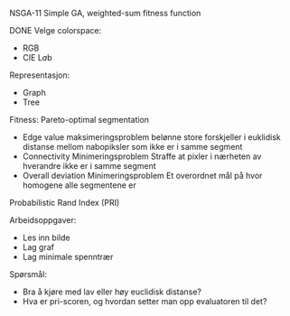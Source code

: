 NSGA-11
Simple GA, weighted-sum fitness function

DONE Velge colorspace:
- RGB
- CIE L*a*b

Representasjon:
- Graph
- Tree

Fitness:
Pareto-optimal
segmentation
- Edge value
    maksimeringsproblem
    belønne store forskjeller i euklidisk distanse mellom nabopiksler som ikke er i samme segment
- Connectivity
    Minimeringsproblem
    Straffe at pixler i nærheten av hverandre ikke er i samme segment
- Overall deviation
    Minimeringsproblem
    Et overordnet mål på hvor homogene alle segmentene er

Probabilistic Rand Index (PRI)

Arbeidsoppgaver:
- Les inn bilde
- Lag graf
- Lag minimale spenntrær

Spørsmål:
- Bra å kjøre med lav eller høy euclidisk distanse?
- Hva er pri-scoren, og hvordan setter man opp evaluatoren til det?




